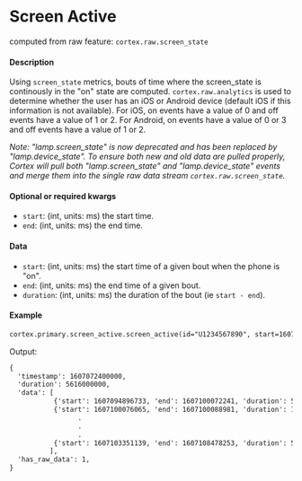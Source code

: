 # Screen Active

computed from raw feature: `cortex.raw.screen_state`

#### Description

Using `screen_state` metrics, bouts of time where the screen_state is continously in the "on" state are computed. `cortex.raw.analytics` is used to determine whether the user has an iOS or Android device (default iOS if this information is not available). For iOS, on events have a value of 0 and off events have a value of 1 or 2. For Android, on events have a value of 0 or 3 and off events have a value of 1 or 2.

_Note: "lamp.screen_state" is now deprecated and has been replaced by "lamp.device_state". To ensure both new and old data are pulled properly, Cortex will pull both "lamp.screen_state" and "lamp.device_state" events and merge them into the single raw data stream `cortex.raw.screen_state`._

#### Optional or required kwargs

- `start`: (int, units: ms) the start time.
- `end`: (int, units: ms) the end time.

#### Data

- `start`: (int, units: ms) the start time of a given bout when the phone is "on".
- `end`: (int, units: ms) the end time of a given bout.
- `duration`: (int, units: ms) the duration of the bout (ie `start - end`).

#### Example

```markdown
cortex.primary.screen_active.screen_active(id="U1234567890", start=1607072400000, end=cortex.now())
```
Output:
```markdown
{
  'timestamp': 1607072400000,
  'duration': 5616000000,
  'data': [
           {'start': 1607094896733, 'end': 1607100072241, 'duration': 5175508},
           {'start': 1607100076065, 'end': 1607100088981, 'duration': 12916},
                 .
                 .
                 .
           {'start': 1607103351139, 'end': 1607108478253, 'duration': 5127114}
          ],
  'has_raw_data': 1,
}
```

